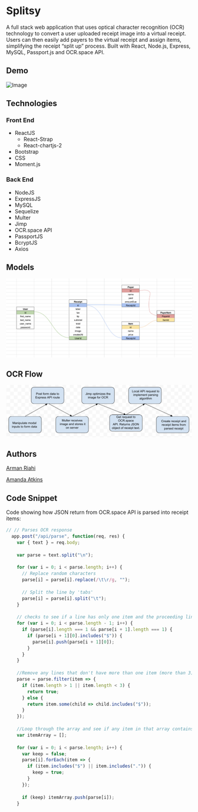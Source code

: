 # Splitsy

A full stack web application that uses optical character recognition (OCR) technology to convert a user uploaded receipt image into a virtual receipt. Users can then easily add payers to the virtual receipt and assign items, simplifying the receipt “split up” process. Built with React, Node.js, Express, MySQL, Passport.js and OCR.space API.
<br>

## Demo

![Image](client/public/assets/img/splitsy.gif)
<br>

## Technologies

### Front End

* ReactJS
  * React-Strap
  * React-chartjs-2
* Bootstrap
* CSS
* Moment.js

### Back End

* NodeJS
* ExpressJS
* MySQL
* Sequelize
* Multer
* Jimp
* OCR.space API
* PassportJS
* BcryptJS
* Axios

## Models

![Image](client/public/assets/img/models.png)
<br>

## OCR Flow

![Image](client/public/assets/img/ocrFlow.png)

## Authors

[Arman Riahi](https://www.linkedin.com/in/arman-riahi/)
</br>

[Amanda Atkins](https://www.linkedin.com/in/amandalatkins/)
<br>

## Code Snippet

Code showing how JSON return from OCR.space API is parsed into receipt items:

```javascript
// // Parses OCR response
  app.post("/api/parse", function(req, res) {
    var { text } = req.body;

    var parse = text.split("\n");

    for (var i = 0; i < parse.length; i++) {
      // Replace random characters
      parse[i] = parse[i].replace(/\t\r/g, "");

      // Split the line by 'tabs'
      parse[i] = parse[i].split("\t");
    }

    // checks to see if a line has only one item and the proceeding line also only has one item. then checks if proceeding line is a dollar amount, if so pushes to original item, mimic-ing an item and price
    for (var i = 0; i < parse.length - 1; i++) {
      if (parse[i].length === 1 && parse[i + 1].length === 1) {
        if (parse[i + 1][0].includes("$")) {
          parse[i].push(parse[i + 1][0]);
        }
      }
    }

    //Remove any lines that don't have more than one item (more than 3) OR a dollar sign (nearly all the food items end up having 2 children)
    parse = parse.filter(item => {
      if (item.length > 1 || item.length < 3) {
        return true;
      } else {
        return item.some(child => child.includes("$"));
      }
    });

    //Loop through the array and see if any item in that array contains a $. Keep it if it does.
    var itemArray = [];

    for (var i = 0; i < parse.length; i++) {
      var keep = false;
      parse[i].forEach(item => {
        if (item.includes("$") || item.includes(".")) {
          keep = true;
        }
      });

      if (keep) itemArray.push(parse[i]);
    }

```
